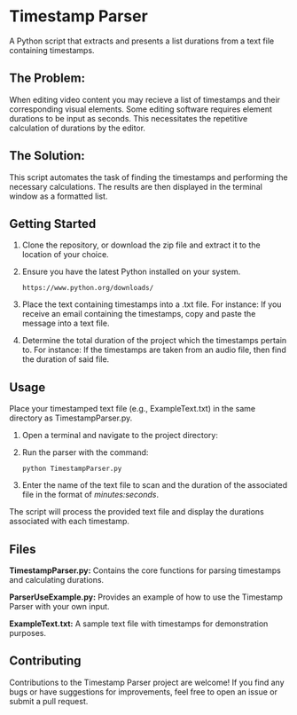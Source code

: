 # Timestamp Parser

A Python script that extracts and presents a list durations from a text file containing timestamps. 

## The Problem:

When editing video content you may recieve a list of timestamps and their corresponding visual elements. 
Some editing software requires element durations to be input as seconds.
This necessitates the repetitive calculation of durations by the editor.

## The Solution:

This script automates the task of finding the timestamps and performing the necessary calculations.
The results are then displayed in the terminal window as a formatted list.

## Getting Started

1. Clone the repository, or download the zip file and extract it to the location of your choice.

2. Ensure you have the latest Python installed on your system.
   ```
   https://www.python.org/downloads/
   ```
3. Place the text containing timestamps into a .txt file.
   For instance: If you receive an email containing the timestamps, copy and paste the message into a text file.

5. Determine the total duration of the project which the timestamps pertain to.
   For instance: If the timestamps are taken from an audio file, then find the duration of said file.

## Usage

Place your timestamped text file (e.g., ExampleText.txt) in the same directory as TimestampParser.py.

1. Open a terminal and navigate to the project directory: 
 
2. Run the parser with the command:
   ```
   python TimestampParser.py
   ```

3. Enter the name of the text file to scan and the duration of the associated file in the format of *minutes:seconds*.

The script will process the provided text file and display the durations associated with each timestamp.

## Files
**TimestampParser.py:** Contains the core functions for parsing timestamps and calculating durations.

**ParserUseExample.py:** Provides an example of how to use the Timestamp Parser with your own input.

**ExampleText.txt:** A sample text file with timestamps for demonstration purposes.

## Contributing
Contributions to the Timestamp Parser project are welcome! If you find any bugs or have suggestions for improvements, feel free to open an issue or submit a pull request.
